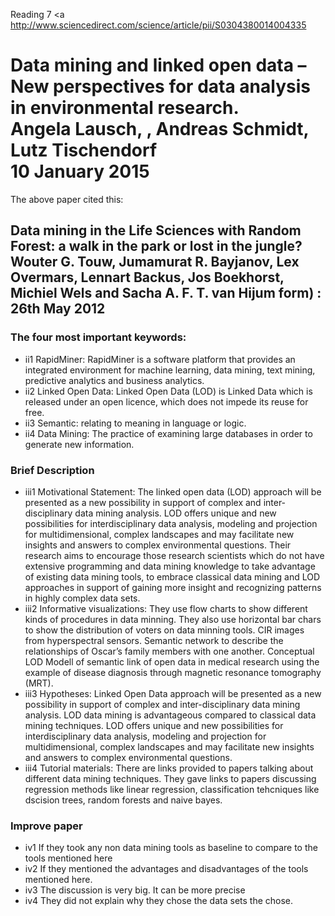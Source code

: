 Reading 7
<a http://www.sciencedirect.com/science/article/pii/S0304380014004335 </a>
<h1>
Data mining and linked open data – New perspectives for data analysis in environmental research.
<br>Angela Lausch, , Andreas Schmidt, Lutz Tischendorf <br>  10 January 2015
</h1>


The above paper cited this:

<h2>Data mining in the Life Sciences with Random Forest: a walk in the park or lost in the jungle?
Wouter G. Touw, Jumamurat R. Bayjanov, Lex Overmars, Lennart Backus, Jos Boekhorst, Michiel Wels and Sacha A. F. T. van Hijum
 form) : 26th May 2012</h2>

<h3>The four most important keywords:</h3>
<ul>
<li>ii1  RapidMiner: RapidMiner is a software platform that provides an integrated environment for machine learning, data mining, text mining, predictive analytics and business analytics.
</li><li>ii2 Linked Open Data: Linked Open Data (LOD) is Linked Data which is released under an open licence, which does not impede its reuse for free.
</li><li>ii3 Semantic: relating to meaning in language or logic.
</li><li>ii4 Data Mining: The practice of examining large databases in order to generate new information.
</li></ul>

<h3>Brief Description</h3>
<ul><li>iii1 Motivational Statement: The linked open data (LOD) approach will be presented as a new possibility in support of complex and inter-disciplinary data mining analysis. 
LOD offers unique and new possibilities for interdisciplinary data analysis, modeling and projection for multidimensional, complex landscapes and may facilitate new insights and answers to complex environmental questions.
Their research aims to encourage those research scientists which do not have extensive programming and data mining knowledge to take advantage of existing data mining tools, to embrace classical data mining and LOD approaches in support of gaining more insight and recognizing patterns in highly complex data sets.
</li><li> iii2 Informative visualizations:
They use flow charts to show different kinds of procedures in data minning. They also use horizontal bar chars to show the distribution of voters on data minning tools.
CIR images from hyperspectral sensors. Semantic network to describe the relationships of Oscar’s family members with one another. Conceptual LOD Modell of semantic link of open data in medical research using the example of disease diagnosis through magnetic resonance tomography (MRT).
</li><li> iii3 Hypotheses: Linked Open Data approach will be presented as a new possibility in support of complex and inter-disciplinary data mining analysis. 
LOD data mining is advantageous compared to classical data mining techniques. LOD offers unique and new possibilities for interdisciplinary data analysis, modeling and projection for multidimensional, complex landscapes and may facilitate new insights and answers to complex environmental questions.
</li><li> iii4 Tutorial materials: There are links provided to papers talking about different data mining techniques. They gave links to papers discussing regression methods like linear regression, classification tehcniques like dscision trees, random forests and naive bayes.
</li></ul>

<h3>Improve paper</h3>
<ul><li>iv1 If they took any non data mining tools as baseline to compare to the tools mentioned here
</li><li> iv2 If they mentioned the advantages and disadvantages of the tools mentioned here.
</li><li> iv3 The discussion is very big. It can be more precise
</li><li> iv4 They did not explain why they chose the data sets the chose.
</li></ul>
